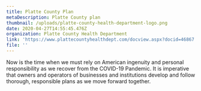 ```yaml
---
title: Platte County Plan
metaDescription: Platte County plan
thumbnail: /uploads/platte-county-health-department-logo.png
date: 2020-04-27T14:55:45.476Z
organization: Platte County Health Department
link: 'https://www.plattecountyhealthdept.com/docview.aspx?docid=46867'
file: ''
---
```


Now is the time when we must rely on American ingenuity and personal responsibility as we recover from the COVID-19 Pandemic. It is imperative that owners and operators of businesses and institutions develop and follow thorough, responsible plans as we move forward together.
